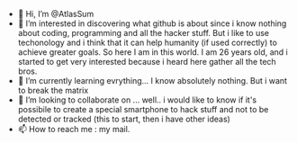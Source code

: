 - 👋 Hi, I’m @AtlasSum
- 👀 I’m interested in discovering what github is about since i know nothing about coding, programming and all the hacker stuff. But i like to use techonology and i think that it can help humanity (if used correctly) to achieve greater goals. So here I am in this world. I am 26 years old, and i started to get very interested because i heard here gather all the tech bros.
- 🌱 I’m currently learning evrything... I know absolutely nothing. But i want to break the matrix
- 💞️ I’m looking to collaborate on ... well.. i would like to know if it's possibile to create a special smartphone to hack stuff and not to be detected or tracked (this to start, then i have other ideas)
- 📫 How to reach me : my mail.

<!---
AtlasSum/AtlasSum is a ✨ special ✨ repository because its `README.md` (this file) appears on your GitHub profile.
You can click the Preview link to take a look at your changes.
--->
